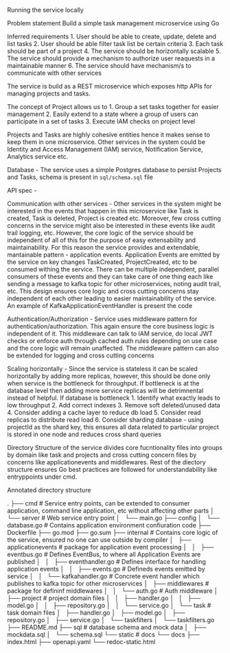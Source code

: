

Running the service locally


Problem statement
    Build a simple task management microservice using Go

Inferred requirements
    1. User should be able to create, update, delete and list tasks
    2. User should be able filter task list be certain criteria
    3. Each task should be part of a project
    4. The service should be horizontally scalable
    5. The service should provide a mechanism to authorize user reaquests in a maintainable manner
    6. The service should have mechanism/s to communicate with other services


The service is build as a REST microservice which exposes http APIs for managing projects and tasks.

The concept of Project allows us to
    1. Group a set tasks together for easier management
    2. Easily extend to a state where a group of users can participate in a set of tasks
    3. Execute IAM checks on project level

Projects and Tasks are highly cohesive entities hence it makes sense to keep them in one microservice. Other services in the system could be Identity and Access Management (IAM) service, Notification Service, Analytics service etc.

Database - The service uses a simple Postgres database to persist Projects and Tasks, schema is present in `sql/schema.sql` file

API spec - 

Communication with other services - Other services in the system might be interested in the events that happen in this microservice like Task is created, Task is deleted, Project is created etc. Moreover, few cross cutting concerns in the service might also be interested in these events like audit trail logging, etc. However, the core logic of the service should be independent of all of this for the purpose of easy extensability and maintainability. For this reason the service provides and extendable, mantainable pattern - application events. Application Events are emitted by the service on key changes TaskCreated, ProjectCreated, etc to be consumed withing the service. There can be multiple independent, parallel consumers of these events and they can take care of one thing each like sending a message to kafka topic for other microservices, noting audit trail, etc. This design ensures core logic and cross cutting concerns stay independent of each other leading to easier maintainability of the service. An example of KafkaApplicationEventHandler is present the code


Authentication/Authorization - Service uses middleware pattern for authentication/authorization. This again ensure the core business logic is independent of it. This middleware can talk to IAM service, do local JWT checks or enforce auth through cached auth rules depending on use case and the core logic will remain unaffected. The middleware pattern can also be extended for logging and cross cutting concerns


Scaling horizontally - Since the service is stateless it can be scaled horizontally by adding more replicas, however, this should be done only when service is the bottleneck for throughput. If bottleneck is at the database level then adding more service replicas will be detrimnental instead of helpful.
If database is bottleneck
    1. Identify what exactly leads to low throughput
    2. Add correct indexes
    3. Remove soft deleted/unused data
    4. Consider adding a cache layer to reduce db load
    5. Consider read replicas to distribute read load
    6. Consider sharding database - using projectId as the shard key, this ensures all data related to particular project is stored in one node and reduces cross shard queries



Directory Structure of the service divides core fucntionality files into groups by domain like task and projects and cross cutting concern files by concerns like applicationevents and middlewares. Rest of the diectory structure ensures Go best practices are followed for understandability like entryppoints under cmd.

Annotated directory structure

.
├── cmd                         # Service entry points, can be extended to consumer application, command line application, etc without affecting other parts
│   └── server                  # Web service entry point
│       └── main.go
├── config
│   └── database.go             # Contains application environment confiuration code
├── Dockerfile
├── go.mod
├── go.sum
├── internal                    # Contains core logic of the service, ensured no one can use outside by compiler
│   ├── applicationevents       # package for application event processing
│   │   ├── eventbus.go         # Defines EventBus, to where all Application Events are published
│   │   ├── eventhandler.go     # Defines interface for handling application events
│   │   ├── events.go           # Defineds events emitted by service
│   │   └── kafkahandler.go     # Concrete event handler which publishes to kafka topic for other microservices
│   ├── middlewares             # package for defininf middlewares
│   │   └── auth.go             # Auth middleware
│   ├── project                 # project domain files
│   │   ├── handler.go
│   │   ├── model.go
│   │   ├── repository.go
│   │   └── service.go
│   └── task                    # task domain files
│       ├── handler.go
│       ├── model.go
│       ├── repository.go
│       ├── service.go
│       └── taskfilters
│           └── taskfilters.go
├── README.md
├── sql                         # database schema and mock data
│   ├── mockdata.sql
│   └── schema.sql
└── static                      # docs
    └── docs
        ├── index.html
        ├── openapi.yaml
        └── redoc-static.html